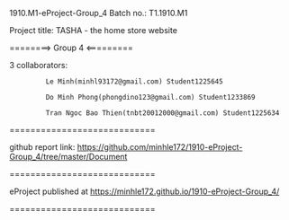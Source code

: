 1910.M1-eProject-Group_4
Batch no.: T1.1910.M1

Project title: TASHA - the home store website

========> Group 4 <=========

3 collaborators:

             Le Minh(minhl93172@gmail.com) Student1225645

             Do Minh Phong(phongdino123@gmail.com) Student1233869
             
             Tran Ngoc Bao Thien(tnbt20012000@gmail.com) Student1225634
============================

github report link: https://github.com/minhle172/1910-eProject-Group_4/tree/master/Document

============================

eProject published at https://minhle172.github.io/1910-eProject-Group_4/

============================
